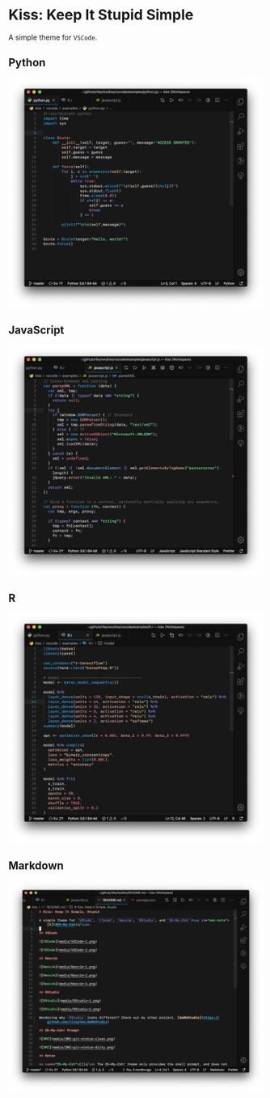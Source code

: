 # Kiss: Keep It Stupid Simple

A simple theme for `VSCode`.

## Python
![Python](inst/VSCode-1.png)

## JavaScript
![Javascript](inst/VSCode-2.png)

## R
![R](inst/VSCode-3.png)

## Markdown
![Markdown](inst/VSCode-4.png)